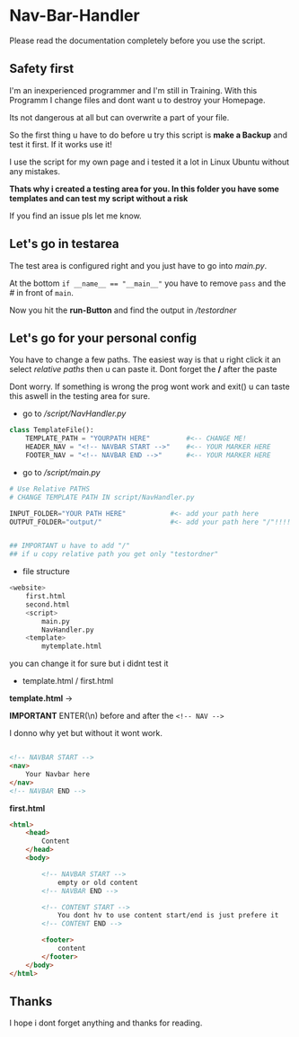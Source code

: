 # Nav-Bar-Handler
Please read the documentation completely before you use the script.

## Safety first
I'm an inexperienced programmer and I'm still in Training. With this Programm I change files and dont want u to destroy your Homepage.

Its not dangerous at all but can overwrite a part of your file.

So the first thing u have to do before u try this script is **make a Backup** and test it first. If it works use it!

I use the script for my own page and i tested it a lot in Linux Ubuntu without any mistakes.

**Thats why i created a testing area for you. In this folder you have some templates and can test my script without a risk**

If you find an issue pls let me know.

## Let's go in testarea
The test area is configured right and you just have to go into *main.py*.

At the bottom `if __name__ == "__main__"` you have to remove `pass` and the *#* in front of `main`. 

Now you hit the **run-Button** and find the output in */testordner*

## Let's go for your personal config 
You have to change a few paths. The easiest way is that u right click it an select *relative paths* then u can paste it. Dont forget the **/** after the paste

Dont worry. If something is wrong the prog wont work and exit() u can taste this aswell in the testing area for sure.

- go to */script/NavHandler.py*
```python
class TemplateFile():         
    TEMPLATE_PATH = "YOURPATH HERE"         #<-- CHANGE ME!
    HEADER_NAV = "<!-- NAVBAR START -->"    #<-- YOUR MARKER HERE
    FOOTER_NAV = "<!-- NAVBAR END -->"      #<-- YOUR MARKER HERE
```
- go to */script/main.py* 
```python
# Use Relative PATHS
# CHANGE TEMPLATE PATH IN script/NavHandler.py

INPUT_FOLDER="YOUR PATH HERE"           #<- add your path here
OUTPUT_FOLDER="output/"                 #<- add your path here "/"!!!!


## IMPORTANT u have to add "/" 
## if u copy relative path you get only "testordner"
```
- file structure
```python
<website>
    first.html
    second.html
    <script>
        main.py
        NavHandler.py
    <template>
        mytemplate.html
```
you can change it for sure but i didnt test it
- template.html / first.html

**template.html** -> 

**IMPORTANT** ENTER(\n) before and after the `<!-- NAV -->`

I donno why yet but without it wont work. 
```html

<!-- NAVBAR START -->
<nav>
    Your Navbar here
</nav>
<!-- NAVBAR END -->

```

**first.html**
```html
<html>
    <head>
        Content
    </head>
    <body>

        <!-- NAVBAR START -->
            empty or old content
        <!-- NAVBAR END -->

        <!-- CONTENT START -->
            You dont hv to use content start/end is just prefere it
        <!-- CONTENT END -->

        <footer>
            content
        </footer>
    </body>
</html>
```

## Thanks
I hope i dont forget anything and thanks for reading.
